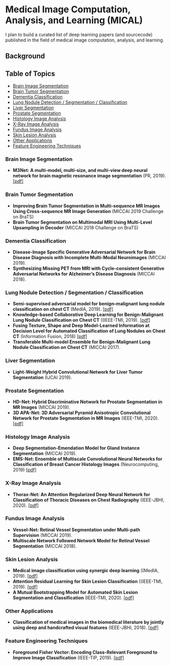 # Medical Image Computation, Analysis, and Learning (MICAL)

I plan to build a curated list of deep learning papers (and sourcecode) published in the field of medical image computation, analysis, and learning.

## Background

## Table of Topics
* [Brain Image Segmentation](#brain--image--segmentation)
* [Brain Tumor Segmentation](#brain--tumor--segmentation)
* [Dementia Classification](#dementia--classification)
* [Lung Nodule Detection / Segmentation / Classification](#lung--nodule--detection--segmentation--classification)
* [Liver Segmentation](#liver--segmentation)
* [Prostate Segmentation](#prostate--segmentation)
* [Histology Image Analysis](#histology--image-analysis)
* [X-Ray Image Analysis](#x-ray--image-analysis)
* [Fundus Image Analysis](#fundus--image-analysis)
* [Skin Lesion Analysis](#skin--lesion--analysis)
* [Other Applications](#other--applications)
* [Feature Engineering Techniques](#feature-engineering-techniques)

### Brain Image Segmentation
- **M3Net: A multi-model, multi-size, and multi-view deep neural network for brain magnetic resonance image segmentation** (PR, 2019). [[pdf]](https://doi.org/10.1016/j.patcog.2019.03.004)

### Brain Tumor Segmentation
- **Improving Brain Tumor Segmentation in Multi-sequence MR Images Using Cross-sequence MR Image Generation** (MICCAI 2019 Challenge on BraTS)
- **Brain Tumor Segmentation on Multimodal MRI Using Multi-Level Upsampling in Decoder** (MICCAI 2018 Challenge on BraTS)

### Dementia Classification
- **Disease-Image Specific Generative Adversarial Network for Brain Disease Diagnosis with Incomplete Multi-Modal Neuroimages** (MICCAI 2019).
- **Synthesizing Missing PET from MRI with Cycle-consistent Generative Adversarial Networks for Alzheimer’s Disease Diagnosis** (MICCAI 2018).

### Lung Nodule Detection / Segmentation / Classification
- **Semi-supervised adversarial model for benign–malignant lung nodule classification on chest CT** (MedIA, 2019). [[pdf]](https://doi.org/10.1016/j.media.2019.07.004)
- **Knowledge-based Collaborative Deep Learning for Benign-Malignant Lung Nodule Classification on Chest CT** ((IEEE-TMI, 2019). [[pdf]](https://doi.org/10.1109/TMI.2018.2876510)
- **Fusing Texture, Shape and Deep Model-Learned Information at Decision Level for Automated Classification of Lung Nodules on Chest CT** (Information Fusion, 2018) [[pdf]](https://doi.org/10.1016/j.inffus.2017.10.005)
- **Transferable Multi-model Ensemble for Benign-Malignant Lung Nodule Classification on Chest CT** (MICCAI 2017).

### Liver Segmentation
- **Light-Weight Hybrid Convolutional Network for Liver Tumor Segmentation** (IJCAI 2019).

### Prostate Segmentation
- **HD-Net: Hybrid Discriminative Network for Prostate Segmentation in MR Images** (MICCAI 2019).
- **3D APA-Net: 3D Adversarial Pyramid Anisotropic Convolutional Network for Prostate Segmentation in MR Images** (IEEE-TMI, 2020). [[pdf]](https://doi.org/10.1109/TMI.2019.2928056)

### Histology Image Analysis
- **Deep Segmentation-Emendation Model for Gland Instance Segmentation** (MICCAI 2019).
- **EMS-Net: Ensemble of Multiscale Convolutional Neural Networks for Classification of Breast Cancer Histology Images** (Neurocomputing, 2019) [[pdf]](https://doi.org/10.1016/j.neucom.2019.07.080)

### X-Ray Image Analysis
- **Thorax-Net: An Attention Regularized Deep Neural Network for Classification of Thoracic Diseases on Chest Radiography** (IEEE-JBHI, 2020). [[pdf]](https://doi.org/10.1109/JBHI.2019.2928369)

### Fundus Image Analysis
- **Vessel-Net: Retinal Vessel Segmentation under Multi-path Supervision** (MICCAI 2019).
- **Multiscale Network Followed Network Model for Retinal Vessel Segmentation** (MICCAI 2018).

### Skin Lesion Analysis
- **Medical image classification using synergic deep learning** ((MedIA, 2019). [[pdf]](https://doi.org/10.1016/j.media.2019.02.010)
- **Attention Residual Learning for Skin Lesion Classification** ((IEEE-TMI, 2019). [[pdf]](https://doi.org/10.1109/TMI.2019.2893944)
- **A Mutual Bootstrapping Model for Automated Skin Lesion Segmentation and Classification** (IEEE-TMI, 2020). [[pdf]](https://arxiv.org/abs/1903.03313)

### Other Applications
- **Classification of medical images in the biomedical literature by jointly using deep and handcrafted visual features** (IEEE-JBHI, 2018). [[pdf]](https://arxiv.org/10.1109/JBHI.2017.2775662)

### Feature Engineering Techniques
- **Foreground Fisher Vector: Encoding Class-Relevant Foreground to Improve Image Classification**  (IEEE-TIP, 2019). [[pdf]](https://doi.org/10.1109/TIP.2019.2908795)
